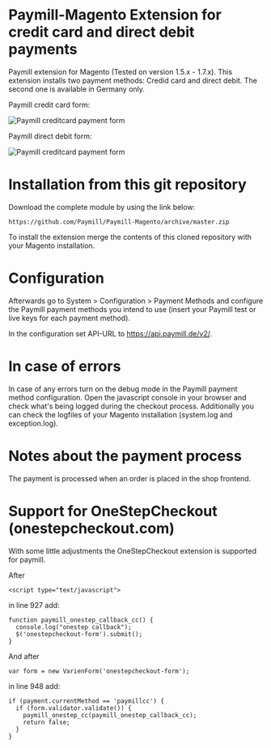 Paymill-Magento Extension for credit card and direct debit payments
====================

Paymill extension for Magento (Tested on version 1.5.x - 1.7.x). This extension installs two payment methods: Credid card and direct debit. The second one is available in Germany only.

Paymill credit card form:

![Paymill creditcard payment form](https://raw.github.com/Paymill/Paymill-Magento/master/paymill/paymill_form_de.png)

Paymill direct debit form:

![Paymill creditcard payment form](https://raw.github.com/Paymill/Paymill-Magento/master/paymill/paymill_debit_form_de.png)

# Installation from this git repository 

Download the complete module by using the link below:
    
    https://github.com/Paymill/Paymill-Magento/archive/master.zip

To install the extension merge the contents of this cloned repository with your Magento installation. 

# Configuration

Afterwards go to System > Configuration > Payment Methods and configure the Paymill payment methods you intend to use (insert your Paymill test or live keys for each payment method).

In the configuration set API-URL to https://api.paymill.de/v2/.

# In case of errors

In case of any errors turn on the debug mode in the Paymill payment method configuration. Open the javascript console in your browser and check what's being logged during the checkout process. Additionally you can check the logfiles of your Magento installation (system.log and exception.log).

# Notes about the payment process

The payment is processed when an order is placed in the shop frontend. 

# Support for OneStepCheckout (onestepcheckout.com)

With some little adjustments the OneStepCheckout extension is supported for paymill. 

After 

    <script type="text/javascript">

in line 927 add:

    function paymill_onestep_callback_cc() {
      console.log("onestep callback");
      $('onestepcheckout-form').submit();
    }

And after

    var form = new VarienForm('onestepcheckout-form');

in line 948 add: 

    if (payment.currentMethod == 'paymillcc') {
      if (form.validator.validate()) {
        paymill_onestep_cc(paymill_onestep_callback_cc);
        return false;
      }
    }